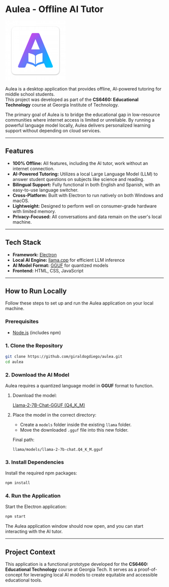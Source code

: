 # Aulea - Offline AI Tutor

![Aulea Logo](assets/icon.png)

Aulea is a desktop application that provides offline, AI-powered tutoring for middle school students.  
This project was developed as part of the **CS6460: Educational Technology** course at Georgia Institute of Technology.

The primary goal of Aulea is to bridge the educational gap in low-resource communities where internet access is limited or unreliable. By running a powerful language model locally, Aulea delivers personalized learning support without depending on cloud services.

---

## Features

- **100% Offline:** All features, including the AI tutor, work without an internet connection.
- **AI-Powered Tutoring:** Utilizes a local Large Language Model (LLM) to answer student questions on subjects like science and reading.
- **Bilingual Support:** Fully functional in both English and Spanish, with an easy-to-use language switcher.
- **Cross-Platform:** Built with Electron to run natively on both Windows and macOS.
- **Lightweight:** Designed to perform well on consumer-grade hardware with limited memory.
- **Privacy-Focused:** All conversations and data remain on the user's local machine.

---

## Tech Stack

- **Framework:** [Electron](https://www.electronjs.org/)
- **Local AI Engine:** [llama.cpp](https://github.com/ggerganov/llama.cpp) for efficient LLM inference
- **AI Model Format:** [GGUF](https://huggingface.co/docs/hub/gguf) for quantized models
- **Frontend:** HTML, CSS, JavaScript

---

## How to Run Locally

Follow these steps to set up and run the Aulea application on your local machine.

### Prerequisites

- [Node.js](https://nodejs.org/) (includes npm)

### 1. Clone the Repository

```bash
git clone https://github.com/giraldogdiego/aulea.git
cd aulea
```

### 2. Download the AI Model

Aulea requires a quantized language model in **GGUF** format to function.

1. Download the model:

   [Llama-2-7B-Chat-GGUF (Q4_K_M)](https://huggingface.co/TheBloke/Llama-2-7B-Chat-GGUF/blob/main/llama-2-7b-chat.Q4_K_M.gguf)

2. Place the model in the correct directory:

   - Create a `models` folder inside the existing `llama` folder.
   - Move the downloaded `.gguf` file into this new folder.

   Final path:

   ```
   llama/models/llama-2-7b-chat.Q4_K_M.gguf
   ```

### 3. Install Dependencies

Install the required npm packages:

```bash
npm install
```

### 4. Run the Application

Start the Electron application:

```bash
npm start
```

The Aulea application window should now open, and you can start interacting with the AI tutor.

---

## Project Context

This application is a functional prototype developed for the **CS6460: Educational Technology** course at Georgia Tech. It serves as a proof-of-concept for leveraging local AI models to create equitable and accessible educational tools.
